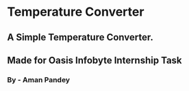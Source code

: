 # Temperature Converter
## A Simple Temperature Converter.
## Made for Oasis Infobyte Internship Task  
### By - Aman Pandey